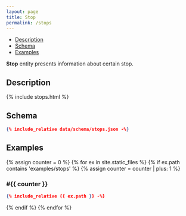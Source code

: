```yaml
---
layout: page
title: Stop
permalink: /stops
---
```


- [Description](#description)
- [Schema](#schema)
- [Examples](#examples)

**Stop** entity presents information about certain stop.

## Description
{% include stops.html %}

## Schema
```json
{% include_relative data/schema/stops.json -%}
```

## Examples
{% assign counter = 0 %}
{% for ex in site.static_files %}
  {% if ex.path contains 'examples/stops' %}
  {% assign counter = counter | plus: 1 %}
### #{{ counter }}
```json
{% include_relative {{ ex.path }} -%}
```
  {% endif %}
{% endfor %}
